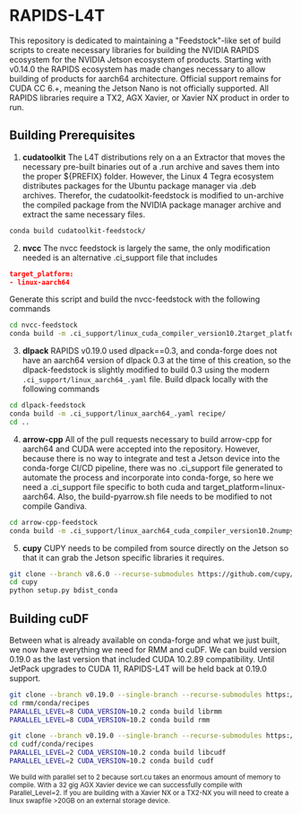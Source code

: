 # RAPIDS-L4T

This repository is dedicated to maintaining a "Feedstock"-like set of build scripts to create necessary libraries for building the NVIDIA RAPIDS ecosystem for the NVIDIA Jetson ecosystem of products.  Starting with v0.14.0 the RAPIDS ecosystem has made changes necessary to allow building of products for aarch64 architecture.  Official support remains for CUDA CC 6.+, meaning the Jetson Nano is not officially supported.  All RAPIDS libraries require a TX2, AGX Xavier, or Xavier NX product in order to run.

## Building Prerequisites
1. __cudatoolkit__
The L4T distributions rely on a an Extractor that moves the necessary pre-built binaries out of a .run archive and saves them into the proper ${PREFIX} folder.  However, the Linux 4 Tegra ecosystem distributes packages for the Ubuntu package manager via .deb archives.  Therefor, the cudatoolkit-feedstock is modified to un-archive the compiled package from the NVIDIA package manager archive and extract the same necessary files.
```bash
conda build cudatoolkit-feedstock/
```
2. __nvcc__
The nvcc feedstock is largely the same, the only modification needed is an alternative .ci_support file that includes
```json
target_platform:
- linux-aarch64
```
Generate this script and build the nvcc-feedstock with the following commands
```bash
cd nvcc-feedstock
conda build -m .ci_support/linux_cuda_compiler_version10.2target_platformlinux-aarch64.yaml recipe/
```
3. __dlpack__
RAPIDS v0.19.0 used dlpack==0.3, and conda-forge does not have an aarch64 version of dlpack 0.3 at the time of this creation, so the dlpack-feedstock is slightly modified to build 0.3 using the modern `.ci_support/linux_aarch64_.yaml` file.
Build dlpack locally with the following commands
```bash
cd dlpack-feedstock
conda build -m .ci_support/linux_aarch64_.yaml recipe/
cd ..
```

4. __arrow-cpp__
All of the pull requests necessary to build arrow-cpp for aarch64 and CUDA were accepted into the repository.  However, because there is no way to integrate and test a Jetson device into the conda-forge CI/CD pipeline, there was no .ci_support file generated to automate the process and incorporate into conda-forge, so here we need a .ci_support file specific to both cuda and target_platform=linux-aarch64.  Also, the build-pyarrow.sh file needs to be modified to not compile Gandiva.

```bash
cd arrow-cpp-feedstock
conda build -m .ci_support/linux_aarch64_cuda_compiler_version10.2numpy1.17python3.7.____cpython.yaml recipe/
```

5. __cupy__
CUPY needs to be compiled from source directly on the Jetson so that it can grab the Jetson specific libraries it requires.

```bash
git clone --branch v8.6.0 --recurse-submodules https://github.com/cupy/cupy.git
cd cupy
python setup.py bdist_conda
```

## Building cuDF
Between what is already available on conda-forge and what we just built, we now have everything we need for RMM and cuDF.  We can build version 0.19.0 as the last version that included CUDA 10.2.89 compatibility.  Until JetPack upgrades to CUDA 11, RAPIDS-L4T will be held back at 0.19.0 support.

```bash
git clone --branch v0.19.0 --single-branch --recurse-submodules https://github.com/rapidsai/rmm.git
cd rmm/conda/recipes
PARALLEL_LEVEL=8 CUDA_VERSION=10.2 conda build librmm
PARALLEL_LEVEL=8 CUDA_VERSION=10.2 conda build rmm
```

```bash
git clone --branch v0.19.0 --single-branch --recurse-submodules https://github.com/rapidsai/cudf.git
cd cudf/conda/recipes
PARALLEL_LEVEL=2 CUDA_VERSION=10.2 conda build libcudf
PARALLEL_LEVEL=2 CUDA_VERSION=10.2 conda build cudf
```
<sub> We build with parallel set to 2 because sort.cu takes an enormous amount of memory to compile.  With a 32 gig AGX Xavier device we can successfully compile with Parallel_Level=2.  If you are building with a Xavier NX or a TX2-NX you will need to create a linux swapfile >20GB on an external storage device.</sub>

